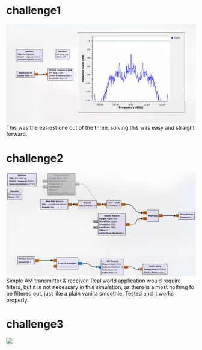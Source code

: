 # challenge1

![](./challenge1.png)
This was the easiest one out of the three, solving this was easy and straight forward.

# challenge2
![](challenge2.png)
Simple AM transmitter & receiver. Real world application would require filters,
but it is not necessary in this simulation, as there is almost nothing to be
filtered out, just like a plain vanilla smoothie. Tested and it works properly.

# challenge3

![](challenge3a.png)

